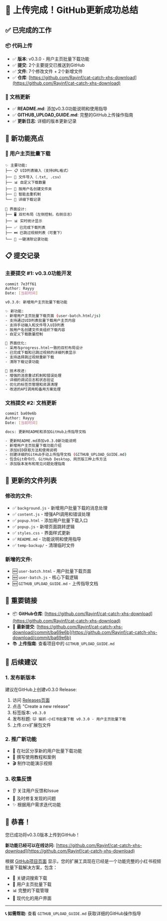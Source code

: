 # 🎉 上传完成！GitHub更新成功总结

## ✅ 已完成的工作

### 📦 代码上传
- ✅ **版本**: v0.3.0 - 用户主页批量下载功能
- ✅ **提交**: 2个主要提交已推送到GitHub
- ✅ **文件**: 7个修改文件 + 2个新增文件
- ✅ **仓库**: [https://github.com/Rayinf/cat-catch-xhs-download](https://github.com/Rayinf/cat-catch-xhs-download)

### 📄 文档更新
- ✅ **README.md**: 添加v0.3.0功能说明和使用指导
- ✅ **GITHUB_UPLOAD_GUIDE.md**: 完整的GitHub上传操作指南
- ✅ **更新日志**: 详细的版本更新记录

## 🚀 新功能亮点

### 🎯 用户主页批量下载
```
✨ 主要功能:
├── 📋 UID列表输入（支持URL格式）
├── 📂 文件导入（.txt, .csv）
├── 📊 自定义下载数量
├── 📁 按用户名创建文件夹
├── 🔄 智能去重机制
└── 📝 详细下载记录

🎨 界面设计:
├── 🖥️ 双栏布局（左侧控制，右侧日志）
├── 📊 实时统计显示
├── ✅ 已完成下载列表
├── ⏭️ 已跳过视频列表（可重下）
└── 🧹 一键清除记录功能
```

## 📋 提交记录

### 主要提交 #1: v0.3.0功能开发
```bash
commit 7e3ff61
Author: Rayyy
Date: [当前时间]

v0.3.0: 新增用户主页批量下载功能

✨ 新功能:
- 新增用户主页批量下载页面 (user-batch.html/js)
- 支持通过UID列表批量下载用户主页内容
- 支持手动输入和文件导入UID列表
- 按用户名创建文件夹组织下载内容
- 自定义下载数量控制

🎨 界面优化:
- 采用与progress.html一致的双栏布局设计
- 已完成下载和已跳过视频的详细列表显示
- 支持选择跳过视频重新下载
- 清除下载记录功能

🔧 技术改进:
- 增强的消息重试机制和错误处理
- 详细的调试日志和状态验证
- 优化的标签页管理和资源清理
- 改进的API调用和备用方案处理
```

### 文档提交 #2: 文档更新
```bash
commit ba69e6b
Author: Rayyy  
Date: [当前时间]

docs: 更新README和添加GitHub上传指导文档

- 更新README.md添加v0.3.0新功能说明
- 新增用户主页批量下载功能介绍
- 添加UID获取方法和使用说明
- 创建详细的GitHub手动上传指导文档 (GITHUB_UPLOAD_GUIDE.md)
- 包含Git命令行、GitHub Desktop、网页版三种上传方法
- 添加版本发布和常见问题处理指南
```

## 📁 更新的文件列表

### 修改的文件:
- ✅ `background.js` - 新增用户批量下载的消息处理
- ✅ `content.js` - 增强API调用和错误处理
- ✅ `popup.html` - 添加用户批量下载入口
- ✅ `popup.js` - 新增页面跳转逻辑
- ✅ `styles.css` - 界面样式更新
- ✅ `README.md` - 功能说明和使用指导
- ✅ `temp-backup/` - 清理临时文件

### 新增的文件:
- 🆕 `user-batch.html` - 用户批量下载页面
- 🆕 `user-batch.js` - 核心下载逻辑
- 🆕 `GITHUB_UPLOAD_GUIDE.md` - 上传指导文档

## 🔗 重要链接

- 📦 **GitHub仓库**: [https://github.com/Rayinf/cat-catch-xhs-download](https://github.com/Rayinf/cat-catch-xhs-download)
- 📝 **最新提交**: [https://github.com/Rayinf/cat-catch-xhs-download/commit/ba69e6b](https://github.com/Rayinf/cat-catch-xhs-download/commit/ba69e6b)
- 📚 **上传指南**: 查看项目中的 `GITHUB_UPLOAD_GUIDE.md`

## 🎯 后续建议

### 1. 发布新版本
建议在GitHub上创建v0.3.0 Release:
1. 访问 [Releases页面](https://github.com/Rayinf/cat-catch-xhs-download/releases)
2. 点击 "Create a new release"
3. 标签版本: `v0.3.0`
4. 发布标题: `🐱 猫抓·小红书批量下载 v0.3.0 - 用户主页批量下载`
5. 上传.crx扩展包文件

### 2. 推广新功能
- 📢 在社区分享新的用户批量下载功能
- 📝 撰写使用教程和案例
- 🎬 制作功能演示视频

### 3. 收集反馈
- 👂 关注用户反馈和Issue
- 🐛 及时修复发现的问题
- ✨ 根据用户需求迭代功能

## 🎊 恭喜！

您已成功将v0.3.0版本上传到GitHub！

**新功能已经可以在线访问:** [https://github.com/Rayinf/cat-catch-xhs-download](https://github.com/Rayinf/cat-catch-xhs-download)

根据 [GitHub项目页面](https://github.com/Rayinf/cat-catch-xhs-download) 显示，您的扩展工具现在已经是一个功能完整的小红书视频批量下载解决方案，包含：

- 🎯 关键词搜索下载
- 👤 用户主页批量下载 
- 📊 完整的下载管理
- 🎨 现代化的用户界面

---

**📞 如需帮助**: 查看 `GITHUB_UPLOAD_GUIDE.md` 获取详细的GitHub操作指导